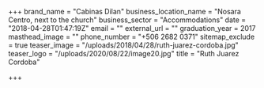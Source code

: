 +++
brand_name = "Cabinas Dilan"
business_location_name = "Nosara Centro, next to the church"
business_sector = "Accommodations"
date = "2018-04-28T01:47:19Z"
email = ""
external_url = ""
graduation_year = 2017
masthead_image = ""
phone_number = "+506 2682 0371"
sitemap_exclude = true
teaser_image = "/uploads/2018/04/28/ruth-juarez-cordoba.jpg"
teaser_logo = "/uploads/2020/08/22/image20.jpg"
title = "Ruth Juarez Cordoba"

+++
